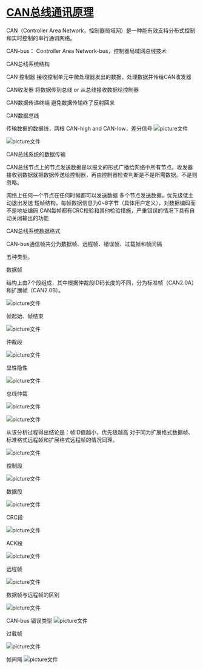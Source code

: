 # [CAN总线通讯原理](https://blog.csdn.net/wargames_dc/article/details/106460363)

CAN（Controller Area Network，控制器局域网）是一种能有效支持分布式控制和实时控制的串行通讯网络。

CAN-bus： Controller Area Network-bus，控制器局域网总线技术

 

CAN总线系统结构

CAN 控制器
接收控制单元中微处理器发出的数据，处理数据并传给CAN收发器

CAN收发器
将数据传到总线 or 从总线接收数据给控制器

CAN数据传递终端
避免数据传输终了反射回来

CAN数据总线

传输数据的数据线，两根 CAN-high and CAN-low，差分信号
![picture文件](Asset/1.png)

![picture文件](Asset/2.png)




CAN总线系统的数据传输

 

CAN总线节点上的节点发送数据是以报文的形式广播给网络中所有节点。收发器接收到数据就把数据传送给控制器，再由控制器检查判断是不是所需数据。不是则忽略。

网络上任何一个节点在任何时候都可以发送数据
多个节点发送数据，优先级低主动退出发送
短帧结构，每帧数据信息为0~8字节（具体用户定义），对数据编码而不是地址编码
CAN每帧都有CRC校验和其他检验措施，严重错误的情况下具有自动关闭输出的功能
 

CAN总线系统数据格式

CAN-bus通信帧共分为数据帧、远程帧、错误帧、过载帧和帧间隔

五种类型。

数据帧

结构上由7个段组成，其中根据仲裁段ID码长度的不同，分为标准帧（CAN2.0A）和扩展帧（CAN2.0B）。

![picture文件](Asset/3.png)


帧起始、帧结束

![picture文件](Asset/4.png)


仲裁段

![picture文件](Asset/5.png)


显性隐性

![picture文件](Asset/6.png)


总线仲裁

![picture文件](Asset/7.png)


 
![picture文件](Asset/8.png)



从该分析过程得出结论是：帧ID值越小，优先级越高
对于同为扩展格式数据帧、标准格式远程帧和扩展格式远程帧的情况同理。

![picture文件](Asset/9.png)




控制段

![picture文件](Asset/10.png)


数据段

![picture文件](Asset/11.png)

CRC段

![picture文件](Asset/12.png)

ACK段

![picture文件](Asset/13.png)

 

远程帧

![picture文件](Asset/14.png)

数据帧与远程帧的区别

![picture文件](Asset/15.png)

 

CAN-bus 错误类型
![picture文件](Asset/16.png)






 

过载帧

![picture文件](Asset/17.png)

 

帧间隔
![picture文件](Asset/18.png)


 



 



